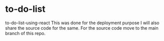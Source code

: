 # to-do-list
to-do-list-using-react
This was done for the deployment purpose I will also share the source code for the same.
For the source code move to the main branch of this repo.
